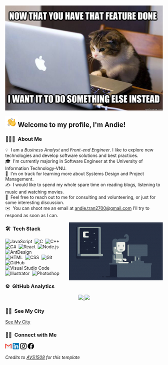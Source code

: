 ![Andie Banner](./assets/Andie_Banner.png)

<img alt="Night Coding" src="./assets/Hand%20Wave.gif" width='40' align="left"/><h2>Welcome to my profile, I'm <b>Andie</b>!</h2>

### 👨🏻‍💻 &nbsp;About Me

💡 &nbsp;I am a <i>Business Analyst</i> and <i>Front-end Engineer</i>. I like to explore new technologies and develop software solutions and best practices.\
🎓 &nbsp;I'm currently majoring in Software Engineer at the University of Information Technology-VNU.\
🌱 &nbsp;I'm on track for learning more about Systems Design and Project Management.\
✍️ &nbsp;I would like to spend my whole spare time on reading blogs, listening to music and watching movies.\
💬 &nbsp;Feel free to reach out to me for consulting and volunteering, or just for some interesting discussion.\
✉️ &nbsp;You can shoot me an email at andie.tran2700@gmail.com I'll try to respond as soon as I can.

<img alt="Night Coding" src="https://raw.githubusercontent.com/AVS1508/AVS1508/master/assets/Night-Coding.gif" align="right"/>

### 🛠 &nbsp;Tech Stack

![JavaScript](https://img.shields.io/badge/-JavaScript-05122A?style=flat&logo=javascript)&nbsp;
![C](https://img.shields.io/badge/-C-05122A?style=flat&logo=C&logoColor=A8B9CC)&nbsp;
![C++](https://img.shields.io/badge/-C++-05122A?style=flat&logo=C%2B%2B&logoColor=00599C)&nbsp;
![C#](https://img.shields.io/badge/-C%23-orange)&nbsp;
![React](https://img.shields.io/badge/-React-05122A?style=flat&logo=react)&nbsp;
![Node.js](https://img.shields.io/badge/-Node.js-05122A?style=flat&logo=node.js)&nbsp;
![AntDesign](https://img.shields.io/badge/-Bootstrap-05122A?style=flat&logo=bootstrap&logoColor=563D7C)\
![HTML](https://img.shields.io/badge/-HTML-05122A?style=flat&logo=HTML5)&nbsp;
![CSS](https://img.shields.io/badge/-CSS-05122A?style=flat&logo=CSS3&logoColor=1572B6)&nbsp;
![Git](https://img.shields.io/badge/-Git-05122A?style=flat&logo=git)&nbsp;
![GitHub](https://img.shields.io/badge/-GitHub-05122A?style=flat&logo=github)&nbsp;
![Visual Studio Code](https://img.shields.io/badge/-Visual%20Studio%20Code-05122A?style=flat&logo=visual-studio-code&logoColor=007ACC)&nbsp;
![Illustrator](https://img.shields.io/badge/-Illustrator-05122A?style=flat&logo=adobe-illustrator)&nbsp;
![Photoshop](https://img.shields.io/badge/-Photoshop-05122A?style=flat&logo=adobe-photoshop)&nbsp;

### ⚙️ &nbsp;GitHub Analytics

<p align="center">
<a href="https://github.com/AVS1508">
  <img height="180em" src="https://github-readme-stats-eight-theta.vercel.app/api?username=thienan200801&show_icons=true&theme=algolia&include_all_commits=true&count_private=true"/>
  <img height="180em" src="https://github-readme-stats-eight-theta.vercel.app/api/top-langs/?username=thienan200801&layout=compact&langs_count=8&theme=algolia"/>
</a>
</p>

### 🤝🏻 &nbsp;See My City

<a href="https://honzaap.github.io/GithubCity/?name=thienan200801&year=2022">See My City</a>

### 🤝🏻 &nbsp;Connect with Me

<p>
<a href="https://myaccount.google.com/u/4/?utm_source=OGB&tab=mk&utm_medium=app&pli=1"><img src="./assets/gmail.png" width="20px" height="20px"/></a>
<a href="https://www.linkedin.com/in/bao-an-tran-ba0905230"><img src="./assets/linkedin.png" width="20px" height="20px"/></a>
<a href="https://www.instagram.com/andie_1219/"><img src="./assets/ig.png" width="20px" height="20px"/></a>
<a href="https://www.facebook.com/thienannef"><img src="./assets/fb.png" width="20px" height="20px"/></a>
</p>

<p><i>Credits to <a href="https://github.com/AVS1508">AVS1508</a> for this template </i></p>
